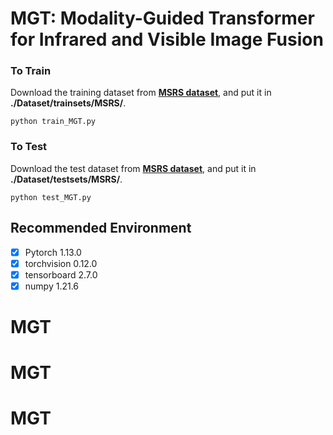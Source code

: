 
# MGT: Modality-Guided Transformer for Infrared and Visible Image Fusion
### To Train
Download the training dataset from [**MSRS dataset**](https://github.com/Linfeng-Tang/MSRS), and put it in **./Dataset/trainsets/MSRS/**. 

    python train_MGT.py

### To Test
Download the test dataset from [**MSRS dataset**](https://github.com/Linfeng-Tang/MSRS), and put it in **./Dataset/testsets/MSRS/**. 

    python test_MGT.py 

## Recommended Environment

 - [x] Pytorch 1.13.0
 - [x] torchvision 0.12.0
 - [x] tensorboard  2.7.0
 - [x] numpy  1.21.6

# MGT
# MGT
# MGT
